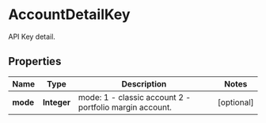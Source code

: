 
# AccountDetailKey

API Key detail.

## Properties

Name | Type | Description | Notes
------------ | ------------- | ------------- | -------------
**mode** | **Integer** | mode: 1 - classic account 2 - portfolio margin account. |  [optional]

